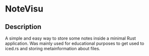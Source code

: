 # NoteVisu
## Description
A simple and easy way to store some notes inside a minimal Rust application.
Was mainly used for educational purposes to get used to iced.rs and storing metainformation about files.

